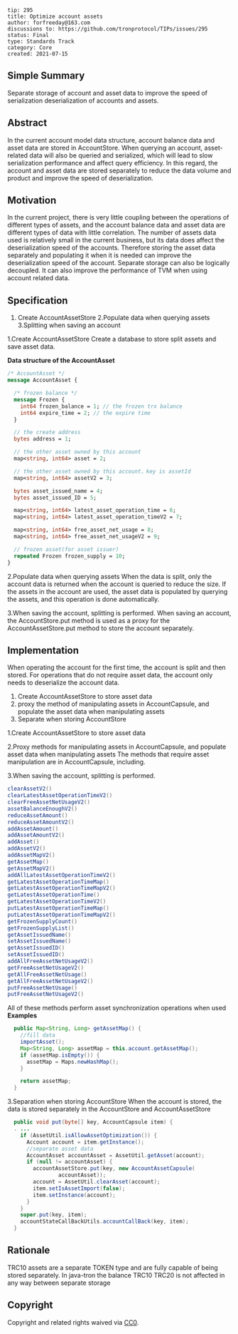 ```
tip: 295
title: Optimize account assets	
author: forfreeday@163.com
discussions to: https://github.com/tronprotocol/TIPs/issues/295
status: Final 
type: Standards Track
category: Core
created: 2021-07-15
```

## Simple Summary
Separate storage of account and asset data to improve the speed of serialization deserialization of accounts and assets.

## Abstract
In the current account model data structure, account balance data and asset data are stored in AccountStore. When querying an account, asset-related data will also be queried and serialized, which will lead to slow serialization performance and affect query efficiency. In this regard, the account and asset data are stored separately to reduce the data volume and product and improve the speed of deserialization.

## Motivation
In the current project, there is very little coupling between the operations of different types of assets, and the account balance data and asset data are different types of data with little correlation. The number of assets data used is relatively small in the current business, but its data does affect the deserialization speed of the accounts. Therefore storing the asset data separately and populating it when it is needed can improve the deserialization speed of the account. Separate storage can also be logically decoupled. It can also improve the performance of TVM when using account related data.

## Specification
1. Create AccountAssetStore
2.Populate data when querying assets
3.Splitting when saving an account

1.Create AccountAssetStore
Create a database to store split assets and save asset data.

**Data structure of the AccountAsset**
```proto
/* AccountAsset */
message AccountAsset {

  /* frozen balance */
  message Frozen {
    int64 frozen_balance = 1; // the frozen trx balance
    int64 expire_time = 2; // the expire time
  }

  // the create address
  bytes address = 1;

  // the other asset owned by this account
  map<string, int64> asset = 2;

  // the other asset owned by this account，key is assetId
  map<string, int64> assetV2 = 3;

  bytes asset_issued_name = 4;
  bytes asset_issued_ID = 5;

  map<string, int64> latest_asset_operation_time = 6;
  map<string, int64> latest_asset_operation_timeV2 = 7;

  map<string, int64> free_asset_net_usage = 8;
  map<string, int64> free_asset_net_usageV2 = 9;

  // frozen asset(for asset issuer)
  repeated Frozen frozen_supply = 10;
}
```

2.Populate data when querying assets
When the data is split, only the account data is returned when the account is queried to reduce the size.
If the assets in the account are used, the asset data is populated by querying the assets, and this operation is done automatically.

3.When saving the account, splitting is performed.
When saving an account, the AccountStore.put method is used as a proxy for the AccountAssetStore.put method to store the account separately.

## Implementation

When operating the account for the first time, the account is split and then stored. For operations that do not require asset data, the account only needs to deserialize the account data.

1. Create AccountAssetStore to store asset data
2. proxy the method of manipulating assets in AccountCapsule, and populate the asset data when manipulating assets
3. Separate when storing AccountStore


1.Create AccountAssetStore to store asset data

2.Proxy methods for manipulating assets in AccountCapsule, and populate asset data when manipulating assets
The methods that require asset manipulation are in AccountCapsule, including.

3.When saving the account, splitting is performed.

```java
clearAssetV2()
clearLatestAssetOperationTimeV2()
clearFreeAssetNetUsageV2()
assetBalanceEnoughV2()
reduceAssetAmount()
reduceAssetAmountV2()
addAssetAmount()
addAssetAmountV2()
addAsset()
addAssetV2()
addAssetMapV2()
getAssetMap()
getAssetMapV2()
addAllLatestAssetOperationTimeV2()
getLatestAssetOperationTimeMap()
getLatestAssetOperationTimeMapV2()
getLatestAssetOperationTime()
getLatestAssetOperationTimeV2()
putLatestAssetOperationTimeMap()
putLatestAssetOperationTimeMapV2()
getFrozenSupplyCount()
getFrozenSupplyList()
getAssetIssuedName()
setAssetIssuedName()
getAssetIssuedID()
setAssetIssuedID()
addAllFreeAssetNetUsageV2()
getFreeAssetNetUsageV2()
getAllFreeAssetNetUsage()
getAllFreeAssetNetUsageV2()
putFreeAssetNetUsage()
putFreeAssetNetUsageV2()
```
All of these methods perform asset synchronization operations when used
**Examples**
``` java
  public Map<String, Long> getAssetMap() {
    //fill data
    importAsset();
    Map<String, Long> assetMap = this.account.getAssetMap();
    if (assetMap.isEmpty()) {
      assetMap = Maps.newHashMap();
    }

    return assetMap;
  }

```

3.Separation when storing AccountStore
When the account is stored, the data is stored separately in the AccountStore and AccountAssetStore
```java
  public void put(byte[] key, AccountCapsule item) {
  . ...
    if (AssetUtil.isAllowAssetOptimization()) {
      Account account = item.getInstance();
      //separate asset data
      AccountAsset accountAsset = AssetUtil.getAsset(account);
      if (null != accountAsset) {
        accountAssetStore.put(key, new AccountAssetCapsule(
                accountAsset));
        account = AssetUtil.clearAsset(account);
        item.setIsAssetImport(false);
        item.setInstance(account);
      }
    }
    super.put(key, item);
    accountStateCallBackUtils.accountCallBack(key, item);
  }
```

## Rationale
TRC10 assets are a separate TOKEN type and are fully capable of being stored separately. In java-tron the balance TRC10 TRC20 is not affected in any way between separate storage

## Copyright

Copyright and related rights waived via [CC0](LICENSE.md).
